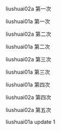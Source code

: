 liushuai02a  第一次

liushuai01a  第一次

liushuai02a  第二次

liushuai01a  第二次

liushuai02a  第三次

liushuai01a  第三次

liushuai01a  第四次

liushuai02a  第四次

liushuai02a  第五次

liushuai01a update 1
